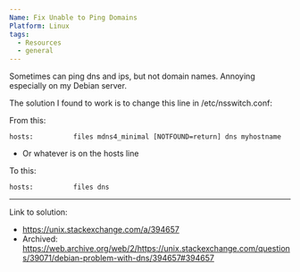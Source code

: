 ```yaml
---
Name: Fix Unable to Ping Domains
Platform: Linux
tags:
  - Resources
  - general
---
```



Sometimes can ping dns and ips, but not domain names. Annoying especially on my Debian server.

The solution I found to work is to change this line in /etc/nsswitch.conf:

From this:

```
hosts:          files mdns4_minimal [NOTFOUND=return] dns myhostname
```

- Or whatever is on the hosts line

To this:

```
hosts:          files dns
```

------

Link to solution:
- https://unix.stackexchange.com/a/394657
- Archived: https://web.archive.org/web/2/https://unix.stackexchange.com/questions/39071/debian-problem-with-dns/394657#394657